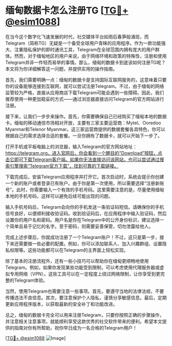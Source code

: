 # 缅甸数据卡怎么注册TG [[TG💪+ @esim1088](https://t.me/s/esim1088)]

在当今这个数字化飞速发展的时代，社交媒体平台如雨后春笋般涌现，而Telegram（简称TG）无疑是一个备受全球用户青睐的应用程序。作为一款功能强大、注重隐私保护的即时通讯工具，Telegram在全球范围内拥有庞大的用户群体。然而，对于缅甸地区的用户来说，由于网络环境和政策的特殊性，注册和使用Telegram并非一件轻而易举的事情。那么，缅甸的数据卡到底该如何注册TG呢？本文将为你详细解答这一问题，并提供实用的操作指南。

首先，我们需要明确一点：缅甸的数据卡是支持国际互联网服务的，这意味着只要你的设备能够连接到互联网，就可以尝试注册Telegram。不过，由于缅甸的网络监管较为严格，直接从应用商店下载Telegram可能会遇到一些障碍。因此，我们推荐使用一种更加稳妥的方式——通过浏览器直接访问Telegram的官方网站进行注册。

接下来，让我们一步步来操作。首先，你需要确保自己已经购买了缅甸本地的数据卡。缅甸的移动通信市场相对开放，主要有三家主要运营商：Mytel、Ooredoo Myanmar和Telenor Myanmar。这三家运营商提供的数据套餐各具特色，你可以根据自己的需求选择合适的套餐。一旦你拥有了数据卡，就可以开始下一步了。

打开手机或平板电脑上的浏览器，输入Telegram的官方网站地址：https://telegram.org。进入官网后，你会看到一个醒目的“Download”按钮，点击它即可下载Telegram客户端。如果你无法直接访问该网站，也可以尝试通过搜索引擎搜索“Telegram官方下载”，找到可靠的下载链接。

下载完成后，安装Telegram应用程序并打开它。首次启动时，系统会提示你创建一个新的账户或者登录已有账户。由于你是第一次使用，所以需要选择“注册新账号”。此时，你需要输入一个有效的手机号码。这里需要注意的是，尽量使用缅甸本地的手机号码，这样可以避免后续可能出现的问题。

输入手机号码后，Telegram会向你的手机发送一条验证码短信。请确保你的手机信号良好，以便顺利接收验证码。收到验证码后，在应用程序中输入验证码，然后设置你的用户名和密码。用户名是你在Telegram中的公开身份标识，建议选择一个简单且易于记忆的名字。至于密码，则需要妥善保管，切勿泄露给他人。

完成上述步骤后，你就成功注册了一个Telegram账户！不过，这只是第一步，接下来还需要做一些必要的配置。例如，你可以添加联系人、加入兴趣群组、设置隐私权限等。这些功能都可以在Telegram的主界面上轻松实现。

除了基本的注册流程外，还有一些小技巧可以帮助你在缅甸更顺畅地使用Telegram。例如，如果你发现某些功能受到限制，可以考虑使用代理服务器或虚拟专用网络（VPN）。这些工具可以在一定程度上绕过网络限制，让你享受到更完整的Telegram体验。

当然，使用Telegram也需要注意一些事项。首先，要遵守当地的法律法规，不要传播违法不良信息。其次，要注意保护个人隐私，谨慎分享敏感信息。最后，定期更新应用程序版本，以获取最新的安全补丁和功能改进。

总之，缅甸的数据卡完全可以用来注册Telegram，只要你按照正确的步骤操作，并注意相关注意事项，就能顺利享受这款优秀的社交软件带来的便利。希望本文提供的指南对你有所帮助，祝你早日成为一名合格的Telegram用户！

[[TG💪+ @esim1088](https://t.me/s/esim1088) ![Image](https://i.postimg.cc/4NQfJmqS/Snipaste-2025-05-13-00-14-12.png)]
